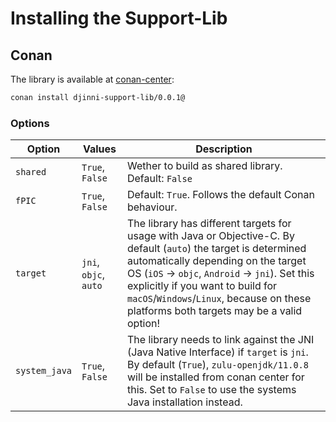 # Installing the Support-Lib

## Conan

The library is available at [conan-center](https://conan.io/center/djinni-support-lib):

```sh
conan install djinni-support-lib/0.0.1@
```

### Options

| Option | Values | Description |
| ------ | ------ | ----------- |
| `shared` | `True`, `False` | Wether to build as shared library. Default: `False` |
| `fPIC` | `True`, `False` | Default: `True`. Follows the default Conan behaviour. |
| `target` | `jni`, `objc`, `auto` | The library has different targets for usage with Java or Objective-C. By default (`auto`) the target is determined automatically depending on the target OS (`iOS` → `objc`, `Android` → `jni`). Set this explicitly if you want to build for `macOS`/`Windows`/`Linux`, because on these platforms both targets may be a valid option! |
| `system_java` | `True`, `False` | The library needs to link against the JNI (Java Native Interface) if `target` is `jni`. By default (`True`), `zulu-openjdk/11.0.8` will be installed from conan center for this. Set to `False` to use the systems Java installation instead.  |

